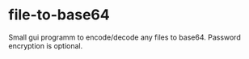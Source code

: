 # file-to-base64
Small gui programm to encode/decode any files to base64. Password encryption is optional.

